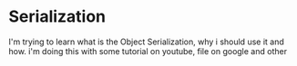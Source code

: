 # Serialization
I'm trying to learn what is the Object Serialization, why i should use it and how. i'm doing this with some tutorial on youtube, file on google and other
